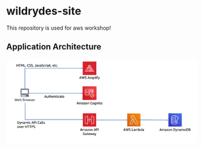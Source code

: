 # wildrydes-site

This repository is used for aws workshop! 

## Application Architecture

![architech](/images/architech.png)